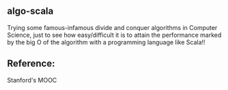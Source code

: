 ## algo-scala
Trying some famous-infamous divide and conquer algorithms in Computer Science, just to see how easy/difficult it is to attain the performance marked by the big O of the algorithm with a programming language like Scala!!

## Reference:
Stanford's MOOC
